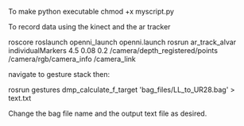 
To make python executable
chmod +x myscript.py


To record data using the kinect and the ar tracker

roscore
roslaunch openni_launch openni.launch 
rosrun ar_track_alvar individualMarkers 4.5 0.08 0.2 /camera/depth_registered/points /camera/rgb/camera_info /camera_link

navigate to gesture stack then:

rosrun gestures dmp_calculate_f_target 'bag_files/LL_to_UR28.bag' > text.txt

Change the bag file name and the output text file as desired.